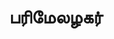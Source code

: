 ---
layout: tagpage
title: "பரிமேலழகர்"
tag: பரிமேலழகர்
description: "பரிமேலழகர் தொடர்புடைய நூல்கள்/கட்டுரைகள்"
robots: noindex
---